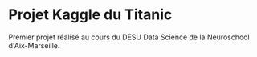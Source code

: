 # Projet Kaggle du Titanic
Premier projet réalisé au cours du DESU Data Science de la Neuroschool d'Aix-Marseille.

